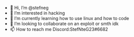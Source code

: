 - 👋 Hi, I’m @stefneg
- 👀 I’m interested in hacking 
- 🌱 I’m currently learning how to use linux and how to code 
- 💞️ I’m looking to collaborate on an exploit or smth idk
- 📫 How to reach me Discord:StefNteG23#6682

<!---
stefneg/stefneg is a ✨ special ✨ repository because its `README.md` (this file) appears on your GitHub profile.
You can click the Preview link to take a look at your changes.
--->
